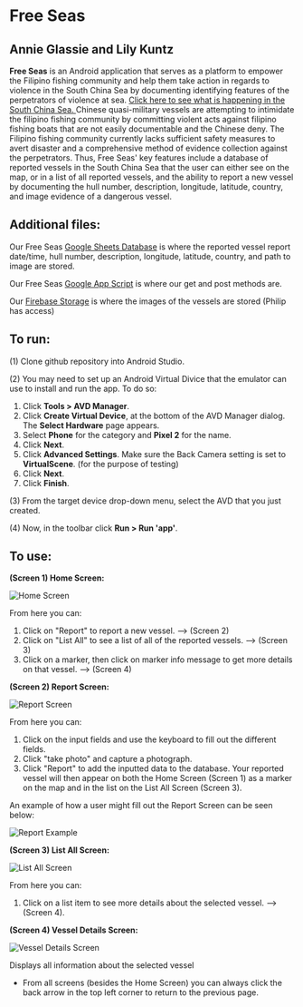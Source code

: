 # Free Seas
## Annie Glassie and Lily Kuntz

**Free Seas** is an Android application that serves as a platform to empower the Filipino fishing community and help them take action in regards to violence in the South China Sea by documenting identifying features of the perpetrators of violence at sea. [Click here to see what is happening in the South China Sea. ](https://www.vox.com/videos/2017/2/17/14642818/china-south-china-sea-us-islands
) Chinese quasi-military vessels are attempting to intimidate the filipino fishing community by committing violent acts against filipino fishing boats that are not easily documentable and the Chinese deny. The Filipino fishing community currently lacks sufficient safety measures to avert disaster and a comprehensive method of evidence collection against the perpetrators. Thus, Free Seas' key features include a database of reported vessels in the South China Sea that the user can either see on the map, or in a list of all reported vessels, and the ability to report a new vessel by documenting the hull number, description, longitude, latitude, country, and image evidence of a dangerous vessel. 

## Additional files:

Our Free Seas [Google Sheets Database](https://docs.google.com/spreadsheets/d/1zMSZi1IEveg_70rrLAxYB8NLC0luyLyAZP99PrGl-Wo/edit?usp=drive_web&ouid=112115335514804914656) is where the reported vessel report date/time, hull number, description, longitude, latitude, country, and path to image are stored.

Our Free Seas [Google App Script](https://script.google.com/a/middlebury.edu/d/1pWE970n6lxuHm4zsETna7lXOeelzkBlPbfGvFbaPLaHoDX822nS_f3bM/edit) is where our get and post methods are.

Our [Firebase Storage](https://console.firebase.google.com/u/0/project/free-seas-255114/storage/free-seas-255114.appspot.com/files) is where the images of the vessels are stored (Philip has access)

## To run:

  (1) Clone github repository into Android Studio.
  
  (2) You may need to set up an Android Virtual Divice that the emulator can use to install and run the app. To do so: 
  1. Click **Tools > AVD Manager**.  
  2. Click **Create Virtual Device**, at the bottom of the AVD Manager dialog. The **Select Hardware** page appears. 
  3. Select **Phone** for the category and **Pixel 2** for the name. 
  4. Click **Next**. 
  5. Click **Advanced Settings**. Make sure the Back Camera setting is set to **VirtualScene**. (for the purpose of testing)
  6. Click **Next**.
  7. Click **Finish**.
  
  (3) From the target device drop-down menu, select the AVD that you just created.
  
  (4) Now, in the toolbar click **Run > Run 'app'**.

## To use:

**(Screen 1) Home Screen:**

![Home Screen](https://github.com/lilykuntz/CS701-Project/blob/master/homeScreen.png)

From here you can:
1. Click on "Report" to report a new vessel. --> (Screen 2)
2. Click on "List All" to see a list of all of the reported vessels.  --> (Screen 3)
3. Click on a marker, then click on marker info message to get more details on that vessel. --> (Screen 4)

**(Screen 2) Report Screen:**

![Report Screen](https://github.com/lilykuntz/CS701-Project/blob/master/reportFields.png)

From here you can:
1. Click on the input fields and use the keyboard to fill out the different fields.
2. Click "take photo" and capture a photograph.
3. Click "Report" to add the inputted data to the database. Your reported vessel will then appear on both the Home Screen (Screen 1) as a marker on the map and in the list on the List All Screen (Screen 3).

An example of how a user might fill out the Report Screen can be seen below:

![Report Example](https://github.com/lilykuntz/CS701-Project/blob/master/filledOut.png)

**(Screen 3) List All Screen:**

![List All Screen](https://github.com/lilykuntz/CS701-Project/blob/master/listAll.png)

From here you can:
1. Click on a list item to see more details about the selected vessel. --> (Screen 4). 

**(Screen 4) Vessel Details Screen:**

![Vessel Details Screen](https://github.com/lilykuntz/CS701-Project/blob/master/details.png)

Displays all information about the selected vessel


* From all screens (besides the Home Screen) you can always click the back arrow in the top left corner to return to the previous page. 


